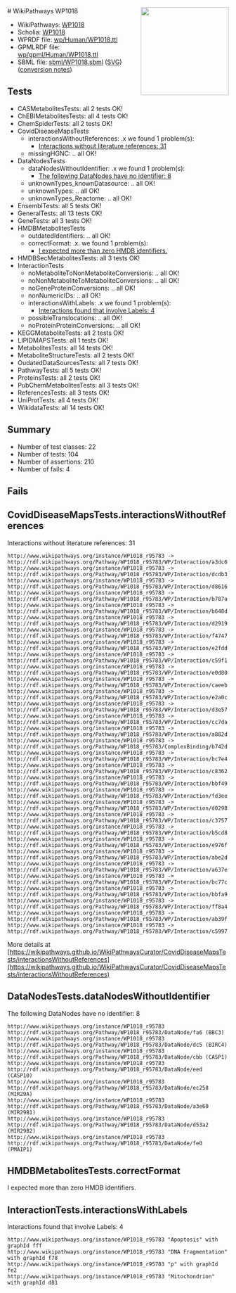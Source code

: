 <img style="float: right; width: 200px" src="../logo.png" />
# WikiPathways WP1018

* WikiPathways: [WP1018](https://identifiers.org/wikipathways:WP1018)
* Scholia: [WP1018](https://scholia.toolforge.org/wikipathways/WP1018)
* WPRDF file: [wp/Human/WP1018.ttl](../wp/Human/WP1018.ttl)
* GPMLRDF file: [wp/gpml/Human/WP1018.ttl](../wp/gpml/Human/WP1018.ttl)
* SBML file: [sbml/WP1018.sbml](../sbml/WP1018.sbml) ([SVG](../sbml/WP1018.svg)) ([conversion notes](../sbml/WP1018.txt))

## Tests
* CASMetabolitesTests: all 2 tests OK!
* ChEBIMetabolitesTests: all 4 tests OK!
* ChemSpiderTests: all 2 tests OK!
* CovidDiseaseMapsTests
    * interactionsWithoutReferences: .x we found 1 problem(s):
        * [Interactions without literature references: 31](#9701cd20)
    * missingHGNC: .. all OK!
* DataNodesTests
    * dataNodesWithoutIdentifier: .x we found 1 problem(s):
        * [The following DataNodes have no identifier: 8](#d2d32fa7)
    * unknownTypes_knownDatasource: .. all OK!
    * unknownTypes: .. all OK!
    * unknownTypes_Reactome: .. all OK!
* EnsemblTests: all 5 tests OK!
* GeneralTests: all 13 tests OK!
* GeneTests: all 3 tests OK!
* HMDBMetabolitesTests
    * outdatedIdentifiers: .. all OK!
    * correctFormat: .x. we found 1 problem(s):
        * [I expected more than zero HMDB identifiers.](#ad154c1e)
* HMDBSecMetabolitesTests: all 3 tests OK!
* InteractionTests
    * noMetaboliteToNonMetaboliteConversions: .. all OK!
    * noNonMetaboliteToMetaboliteConversions: .. all OK!
    * noGeneProteinConversions: .. all OK!
    * nonNumericIDs: .. all OK!
    * interactionsWithLabels: .x we found 1 problem(s):
        * [Interactions found that involve Labels: 4](#630d267b)
    * possibleTranslocations: .. all OK!
    * noProteinProteinConversions: .. all OK!
* KEGGMetaboliteTests: all 2 tests OK!
* LIPIDMAPSTests: all 1 tests OK!
* MetabolitesTests: all 14 tests OK!
* MetaboliteStructureTests: all 2 tests OK!
* OudatedDataSourcesTests: all 7 tests OK!
* PathwayTests: all 5 tests OK!
* ProteinsTests: all 2 tests OK!
* PubChemMetabolitesTests: all 3 tests OK!
* ReferencesTests: all 3 tests OK!
* UniProtTests: all 4 tests OK!
* WikidataTests: all 14 tests OK!


## Summary

* Number of test classes: 22
* Number of tests: 104
* Number of assertions: 210
* Number of fails: 4

## Fails

<a name="9701cd20" />

## CovidDiseaseMapsTests.interactionsWithoutReferences

Interactions without literature references: 31
```
http://www.wikipathways.org/instance/WP1018_r95783 -> http://rdf.wikipathways.org/Pathway/WP1018_r95783/WP/Interaction/a3dc6
http://www.wikipathways.org/instance/WP1018_r95783 -> http://rdf.wikipathways.org/Pathway/WP1018_r95783/WP/Interaction/dcdb3
http://www.wikipathways.org/instance/WP1018_r95783 -> http://rdf.wikipathways.org/Pathway/WP1018_r95783/WP/Interaction/d8616
http://www.wikipathways.org/instance/WP1018_r95783 -> http://rdf.wikipathways.org/Pathway/WP1018_r95783/WP/Interaction/b787a
http://www.wikipathways.org/instance/WP1018_r95783 -> http://rdf.wikipathways.org/Pathway/WP1018_r95783/WP/Interaction/b648d
http://www.wikipathways.org/instance/WP1018_r95783 -> http://rdf.wikipathways.org/Pathway/WP1018_r95783/WP/Interaction/d2919
http://www.wikipathways.org/instance/WP1018_r95783 -> http://rdf.wikipathways.org/Pathway/WP1018_r95783/WP/Interaction/f4747
http://www.wikipathways.org/instance/WP1018_r95783 -> http://rdf.wikipathways.org/Pathway/WP1018_r95783/WP/Interaction/e2fdd
http://www.wikipathways.org/instance/WP1018_r95783 -> http://rdf.wikipathways.org/Pathway/WP1018_r95783/WP/Interaction/c59f1
http://www.wikipathways.org/instance/WP1018_r95783 -> http://rdf.wikipathways.org/Pathway/WP1018_r95783/WP/Interaction/e0d80
http://www.wikipathways.org/instance/WP1018_r95783 -> http://rdf.wikipathways.org/Pathway/WP1018_r95783/WP/Interaction/caeeb
http://www.wikipathways.org/instance/WP1018_r95783 -> http://rdf.wikipathways.org/Pathway/WP1018_r95783/WP/Interaction/e2a0c
http://www.wikipathways.org/instance/WP1018_r95783 -> http://rdf.wikipathways.org/Pathway/WP1018_r95783/WP/Interaction/d3e57
http://www.wikipathways.org/instance/WP1018_r95783 -> http://rdf.wikipathways.org/Pathway/WP1018_r95783/WP/Interaction/cc7da
http://www.wikipathways.org/instance/WP1018_r95783 -> http://rdf.wikipathways.org/Pathway/WP1018_r95783/WP/Interaction/a882d
http://www.wikipathways.org/instance/WP1018_r95783 -> http://rdf.wikipathways.org/Pathway/WP1018_r95783/ComplexBinding/b742d
http://www.wikipathways.org/instance/WP1018_r95783 -> http://rdf.wikipathways.org/Pathway/WP1018_r95783/WP/Interaction/bc7e4
http://www.wikipathways.org/instance/WP1018_r95783 -> http://rdf.wikipathways.org/Pathway/WP1018_r95783/WP/Interaction/c8362
http://www.wikipathways.org/instance/WP1018_r95783 -> http://rdf.wikipathways.org/Pathway/WP1018_r95783/WP/Interaction/bbf49
http://www.wikipathways.org/instance/WP1018_r95783 -> http://rdf.wikipathways.org/Pathway/WP1018_r95783/WP/Interaction/fd3ee
http://www.wikipathways.org/instance/WP1018_r95783 -> http://rdf.wikipathways.org/Pathway/WP1018_r95783/WP/Interaction/d0298
http://www.wikipathways.org/instance/WP1018_r95783 -> http://rdf.wikipathways.org/Pathway/WP1018_r95783/WP/Interaction/c3757
http://www.wikipathways.org/instance/WP1018_r95783 -> http://rdf.wikipathways.org/Pathway/WP1018_r95783/WP/Interaction/b5cd8
http://www.wikipathways.org/instance/WP1018_r95783 -> http://rdf.wikipathways.org/Pathway/WP1018_r95783/WP/Interaction/e976f
http://www.wikipathways.org/instance/WP1018_r95783 -> http://rdf.wikipathways.org/Pathway/WP1018_r95783/WP/Interaction/abe2d
http://www.wikipathways.org/instance/WP1018_r95783 -> http://rdf.wikipathways.org/Pathway/WP1018_r95783/WP/Interaction/a637e
http://www.wikipathways.org/instance/WP1018_r95783 -> http://rdf.wikipathways.org/Pathway/WP1018_r95783/WP/Interaction/bc77c
http://www.wikipathways.org/instance/WP1018_r95783 -> http://rdf.wikipathways.org/Pathway/WP1018_r95783/WP/Interaction/bbfa9
http://www.wikipathways.org/instance/WP1018_r95783 -> http://rdf.wikipathways.org/Pathway/WP1018_r95783/WP/Interaction/ff8a4
http://www.wikipathways.org/instance/WP1018_r95783 -> http://rdf.wikipathways.org/Pathway/WP1018_r95783/WP/Interaction/ab39f
http://www.wikipathways.org/instance/WP1018_r95783 -> http://rdf.wikipathways.org/Pathway/WP1018_r95783/WP/Interaction/c5997
```

More details at [https://wikipathways.github.io/WikiPathwaysCurator/CovidDiseaseMapsTests/interactionsWithoutReferences](https://wikipathways.github.io/WikiPathwaysCurator/CovidDiseaseMapsTests/interactionsWithoutReferences)

<a name="d2d32fa7" />

## DataNodesTests.dataNodesWithoutIdentifier

The following DataNodes have no identifier: 8
```
http://www.wikipathways.org/instance/WP1018_r95783 http://rdf.wikipathways.org/Pathway/WP1018_r95783/DataNode/fa6 (BBC3)
http://www.wikipathways.org/instance/WP1018_r95783 http://rdf.wikipathways.org/Pathway/WP1018_r95783/DataNode/dc5 (BIRC4)
http://www.wikipathways.org/instance/WP1018_r95783 http://rdf.wikipathways.org/Pathway/WP1018_r95783/DataNode/cbb (CASP1)
http://www.wikipathways.org/instance/WP1018_r95783 http://rdf.wikipathways.org/Pathway/WP1018_r95783/DataNode/eed (CASP10)
http://www.wikipathways.org/instance/WP1018_r95783 http://rdf.wikipathways.org/Pathway/WP1018_r95783/DataNode/ec258 (MIR29A)
http://www.wikipathways.org/instance/WP1018_r95783 http://rdf.wikipathways.org/Pathway/WP1018_r95783/DataNode/a3e60 (MIR29B1)
http://www.wikipathways.org/instance/WP1018_r95783 http://rdf.wikipathways.org/Pathway/WP1018_r95783/DataNode/d53a2 (MIR29B2)
http://www.wikipathways.org/instance/WP1018_r95783 http://rdf.wikipathways.org/Pathway/WP1018_r95783/DataNode/fe0 (PMAIP1)
```

<a name="ad154c1e" />

## HMDBMetabolitesTests.correctFormat

I expected more than zero HMDB identifiers.
<a name="630d267b" />

## InteractionTests.interactionsWithLabels

Interactions found that involve Labels: 4
```
http://www.wikipathways.org/instance/WP1018_r95783 "Apoptosis" with graphId fff
http://www.wikipathways.org/instance/WP1018_r95783 "DNA Fragmentation" with graphId f78
http://www.wikipathways.org/instance/WP1018_r95783 "p" with graphId fe2
http://www.wikipathways.org/instance/WP1018_r95783 "Mitochondrion" with graphId d81
```

